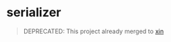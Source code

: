 # serializer

> DEPRECATED: This project already merged to [xin](https://github.com/xinix-technology/xin)
